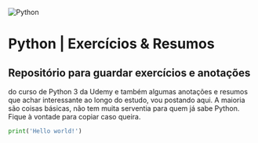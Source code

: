 ![Python](https://img.shields.io/badge/Python-223?style=for-the-badge&logo=python)
# Python | Exercícios & Resumos

## Repositório para guardar exercícios e anotações
do curso de Python 3 da Udemy e também algumas anotações e resumos que achar interessante
ao longo do estudo, vou postando aqui.
A maioria são coisas básicas, não tem muita serventia para quem já sabe Python.
Fique à vontade para copiar caso queira.


```python
print('Hello world!')
```

